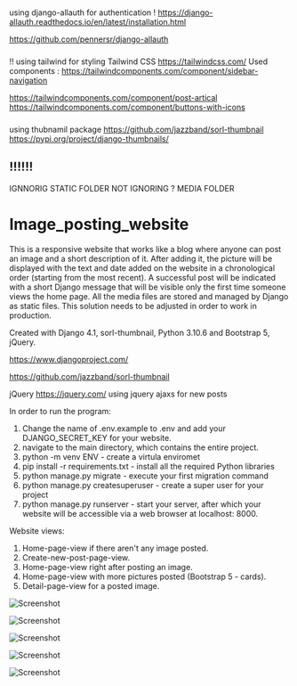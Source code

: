 



###
using django-allauth for authentication !
https://django-allauth.readthedocs.io/en/latest/installation.html

https://github.com/pennersr/django-allauth


###
!!
using tailwind for styling
Tailwind CSS
https://tailwindcss.com/
Used components : 
https://tailwindcomponents.com/component/sidebar-navigation

https://tailwindcomponents.com/component/post-artical
https://tailwindcomponents.com/component/buttons-with-icons

###
using thubnamil package
https://github.com/jazzband/sorl-thumbnail
https://pypi.org/project/django-thumbnails/


## !!!!!!
IGNNORIG STATIC FOLDER 
NOT IGNORING ? MEDIA FOLDER

# Image_posting_website

This is a responsive website that works like a blog where anyone can post an image and a short description of it. After adding it, the picture will be displayed with the text and date added on the website in a chronological order (starting from the most recent). A successful post will be indicated with a short Django message that will be visible only the first time someone views the home page. All the media files are stored and managed by Django as static files. This solution needs to be adjusted in order to work in production.


Created with Django 4.1, sorl-thumbnail, Python 3.10.6 and Bootstrap 5, jQuery. 


https://www.djangoproject.com/

https://github.com/jazzband/sorl-thumbnail


jQuery
https://jquery.com/
using jquery ajaxs for new posts 

In order to run the program: <br>
1. Change the name of .env.example to .env and add your DJANGO_SECRET_KEY for your website.</br>
2. navigate to the main directory, which contains the entire project.</br>
3. python -m venv ENV - create a virtula enviromet</br>
4. pip install -r requirements.txt - install all the required Python libraries</br>
5. python manage.py migrate - execute your first migration command</br>
6. python manage.py createsuperuser - create a super user for your project</br>
7. python manage.py runserver - start your server, after which your website will be accessible via a web browser at localhost: 8000. </br>



Website views:</br>
1. Home-page-view if there aren't any image posted.</br>
2. Create-new-post-page-view.  </br>
3. Home-page-view right after posting an image.</br>
4. Home-page-view with more pictures posted (Bootstrap 5 - cards).</br>
5. Detail-page-view for a posted image.</br>

![Screenshot](docs/img/1.png)

![Screenshot](docs/img/2.png)

![Screenshot](docs/img/3.png)

![Screenshot](docs/img/4.png)

![Screenshot](docs/img/5.png)